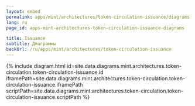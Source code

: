 ```yaml
---
layout: embed
permalink: apps/mint/architectures/token-circulation-issuance/diagrams
lang: ru
page_id: apps-mint-architectures-token-circulation-issuance-diagrams

title: Issuance
subtitle: Диаграммы
backUrl: /ru/apps/mint/architectures/token-circulation-issuance
---
```

{% include diagram.html id=site.data.diagrams.mint.architectures.token-circulation.token-circulation-issuance.id iframePath=site.data.diagrams.mint.architectures.token-circulation.token-circulation-issuance.iframePath scriptPath=site.data.diagrams.mint.architectures.token-circulation.token-circulation-issuance.scriptPath %}